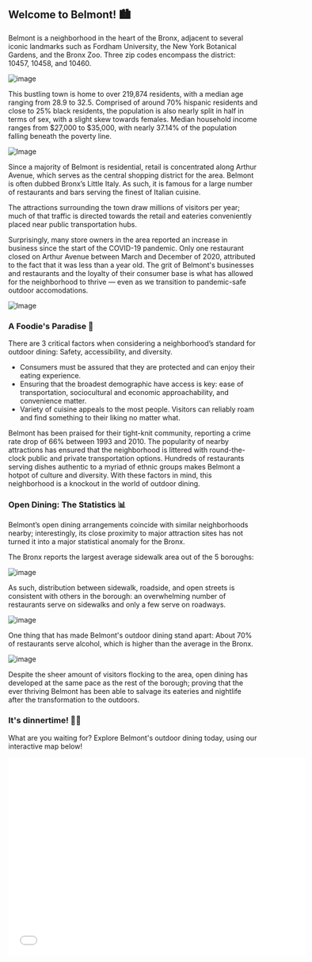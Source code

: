 ## Welcome to Belmont! 🏙

Belmont is a neighborhood in the heart of the Bronx, adjacent to several iconic landmarks such as Fordham University, the New York Botanical Gardens, and the Bronx Zoo. Three zip codes encompass the district: 10457, 10458, and 10460. 

![image](https://user-images.githubusercontent.com/92170069/142282673-a85c9db3-c9bf-4ac7-ba1b-379f4ae76b85.png)


This bustling town is home to over 219,874 residents, with a median age ranging from 28.9 to 32.5. Comprised of around 70% hispanic residents and close to 25% black residents,  the population is also nearly split in half in terms of sex, with a slight skew towards females. Median household income ranges from $27,000 to $35,000, with nearly 37.14% of the population falling beneath the poverty line. 

![Image](https://images.nycgo.com/image/fetch/q_auto:eco,w_1920/https://www.nycgo.com/images/uploads/11Neighborhoods/Arthur-Ave-Bronx-NYC-Photo-Brittany-Petronella__X9A4863.jpg)

Since a majority of Belmont is residential, retail is concentrated along Arthur Avenue, which serves as the central shopping district for the area. Belmont is often dubbed Bronx’s Little Italy. As such, it is famous for a large number of restaurants and bars serving the finest of Italian cuisine.

The attractions surrounding the town draw millions of visitors per year; much of that traffic is directed towards the retail and eateries conveniently placed near public transportation hubs.

Surprisingly, many store owners in the area reported an increase in business since the start of the COVID-19 pandemic. Only one restaurant closed on Arthur Avenue between March and December of 2020, attributed to the fact that it was less than a year old. The grit of Belmont's businesses and restaurants and the loyalty of their consumer base is what has allowed for the neighborhood to thrive — even as we transition to pandemic-safe outdoor accomodations.

![Image](https://secretnyc.co/wp-content/uploads/2020/06/117176868_3223942747661461_5697372931229265565_n-1024x683.jpg)

### A Foodie's Paradise 🍜

There are 3 critical factors when considering a neighborhood’s standard for outdoor dining: Safety, accessibility, and diversity.
- Consumers must be assured that they are protected and can enjoy their eating experience. 
- Ensuring that the broadest demographic have access is key: ease of transportation, sociocultural and economic approachability, and convenience matter.
- Variety of cuisine appeals to the most people. Visitors can reliably roam and find something to their liking no matter what.

Belmont has been praised for their tight-knit community, reporting a crime rate drop of 66% between 1993 and 2010. The popularity of nearby attractions has ensured that the neighborhood is littered with round-the-clock public and private transportation options. Hundreds of restaurants serving dishes authentic to a myriad of ethnic groups makes Belmont a hotpot of culture and diversity. With these factors in mind, this neighborhood is a knockout in the world of outdoor dining.

### Open Dining: The Statistics 📊

Belmont’s open dining arrangements coincide with similar neighborhoods nearby; interestingly, its close proximity to major attraction sites has not turned it into a major statistical anomaly for the Bronx.

The Bronx reports the largest average sidewalk area out of the 5 boroughs:

![image](https://user-images.githubusercontent.com/92170069/142283646-e829b8b0-f996-4d26-8008-0c5547075c46.png)

As such, distribution between sidewalk, roadside, and open streets is consistent with others in the borough: an overwhelming number of restaurants serve on sidewalks and only a few serve on roadways. 

![image](https://user-images.githubusercontent.com/92170069/142282770-06fba33c-4149-49d3-8fe8-7056fafeea76.png)

One thing that has made Belmont's outdoor dining stand apart: About 70% of restaurants serve alcohol, which is higher than the average in the Bronx.

![image](https://user-images.githubusercontent.com/92170069/142283379-cf837dbc-2b70-4caa-8dfc-85725d2e027d.png)

Despite the sheer amount of visitors flocking to the area, open dining has developed at the same pace as the rest of the borough; proving that the ever thriving Belmont has been able to salvage its eateries and nightlife after the transformation to the outdoors.

### It's dinnertime! 🍔🥂

What are you waiting for? Explore Belmont's outdoor dining today, using our interactive map below!

<iframe src="belmont.html" width="600" height="400" frameborder="0" frameborder="0" marginwidth="0" marginheight="0" allowfullscreen></iframe>
